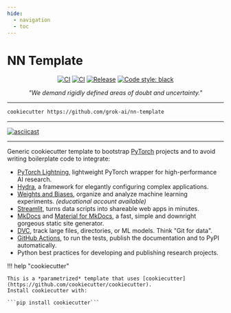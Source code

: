 ```yaml
---
hide:
  - navigation
  - toc
---
```


# NN Template

<p align="center">
    <a href="https://github.com/grok-ai/nn-template/actions/workflows/test_suite.yml"><img alt="CI" src=https://github.com/grok-ai/nn-template/actions/workflows/test_suite.yml/badge.svg?branch=main></a>
    <a href="https://github.com/grok-ai/nn-template/actions/workflows/test_suite.yml"><img alt="CI" src=https://github.com/grok-ai/nn-template/actions/workflows/test_suite.yml/badge.svg?branch=develop></a>
    <a href="https://pypi.org/project/nn-template-core/"><img alt="Release" src="https://img.shields.io/pypi/v/nn-template-core?label=nn-core"></a>
    <a href="https://black.readthedocs.io/en/stable/"><img alt="Code style: black" src="https://img.shields.io/badge/code%20style-black-000000.svg"></a>
</p>

<p align="center">
    <i>
        "We demand rigidly defined areas of doubt and uncertainty."
    </i>
</p>

---

```bash
cookiecutter https://github.com/grok-ai/nn-template
```

---

[![asciicast](https://asciinema.org/a/475623.svg)](https://asciinema.org/a/475623)

---

Generic cookiecutter template to bootstrap [PyTorch](https://pytorch.org/get-started/locally/) projects
and to avoid writing boilerplate code to integrate:

- [PyTorch Lightning](https://github.com/PyTorchLightning/pytorch-lightning), lightweight PyTorch wrapper for high-performance AI research.
- [Hydra](https://github.com/facebookresearch/hydra), a framework for elegantly configuring complex applications.
- [Weights and Biases](https://wandb.ai/home), organize and analyze machine learning experiments. *(educational account available)*
- [Streamlit](https://streamlit.io/), turns data scripts into shareable web apps in minutes.
- [MkDocs](https://www.mkdocs.org/) and [Material for MkDocs](https://squidfunk.github.io/mkdocs-material/), a fast, simple and downright gorgeous static site generator.
- [DVC](https://dvc.org/doc/start/data-versioning), track large files, directories, or ML models. Think "Git for data".
- [GitHub Actions](https://github.com/features/actions), to run the tests, publish the documentation and to PyPI automatically.
- Python best practices for developing and publishing research projects.


!!! help "cookiecutter"

    This is a *parametrized* template that uses [cookiecutter](https://github.com/cookiecutter/cookiecutter).
    Install cookiecutter with:

    ```pip install cookiecutter```
